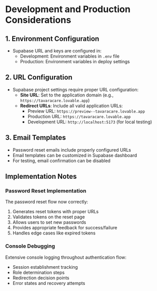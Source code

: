 
# Development and Production Considerations

## 1. Environment Configuration
- Supabase URL and keys are configured in:
  - Development: Environment variables in `.env` file
  - Production: Environment variables in deploy settings

## 2. URL Configuration
- Supabase project settings require proper URL configuration:
  - **Site URL**: Set to the application domain (e.g., `https://tavaracare.lovable.app`)
  - **Redirect URLs**: Include all valid application URLs:
    - Preview URL: `https://preview--tavaracare.lovable.app`
    - Production URL: `https://tavaracare.lovable.app`
    - Development URL: `http://localhost:5173` (for local testing)

## 3. Email Templates
- Password reset emails include properly configured URLs
- Email templates can be customized in Supabase dashboard
- For testing, email confirmation can be disabled

## Implementation Notes

### Password Reset Implementation
The password reset flow now correctly:
1. Generates reset tokens with proper URLs
2. Validates tokens on the reset page
3. Allows users to set new passwords
4. Provides appropriate feedback for success/failure
5. Handles edge cases like expired tokens

### Console Debugging
Extensive console logging throughout authentication flow:
- Session establishment tracking
- Role determination steps
- Redirection decision points
- Error states and recovery attempts
